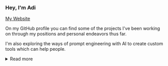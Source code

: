 ### Hey, I'm Adi

[My Website](https://o-79.github.io/)

On my GitHub profile you can find some of the projects I've been working on through my positions and personal endeavors thus far.

I'm also exploring the ways of prompt engineering with AI to create custom tools which can help people.

<details>
 <summary>Read more</summary>
 <pre>
 ^__^
 (oo)\_______
 (__)\       )\/\
     ||----w |
     ||     ||</pre>
</details>
